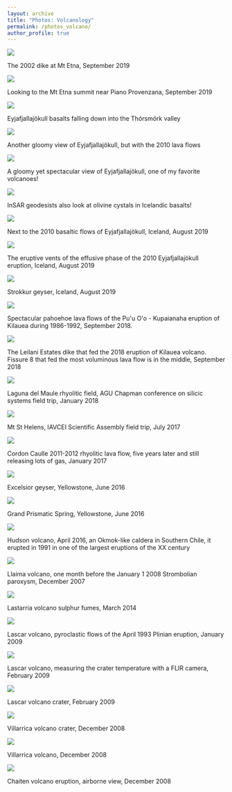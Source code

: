 ```yaml
---
layout: archive
title: "Photos: Volcanology"
permalink: /photos_volcano/
author_profile: true
---
```



<img style="float: center;" src="/images/etna1.jpg">

The 2002 dike at Mt Etna, September 2019

<img style="float: center;" src="/images/etna2.jpg">

Looking to the Mt Etna summit near Piano Provenzana, September 2019 

<img style="float: center;" src="/images/eyja5.jpg">

Eyjafjallajökull basalts falling down into the Thórsmörk valley

<img style="float: center;" src="/images/eyja4.jpg">

Another gloomy view of Eyjafjallajökull, but with the 2010 lava flows

<img style="float: center;" src="/images/eyja3.jpg">

A gloomy yet spectacular view of Eyjafjallajökull, one of my favorite volcanoes!

<img style="float: center;" src="/images/eyja6.jpg">

InSAR geodesists also look at olivine cystals in Icelandic basalts!

<img style="float: center;" src="/images/eyja2.jpg">

Next to the 2010 basaltic flows of Eyjafjallajökull, Iceland, August 2019

<img style="float: center;" src="/images/eyja1.jpg">

The eruptive vents of the effusive phase of the 2010 Eyjafjallajökull eruption, Iceland, August 2019

<img style="float: center;" src="/images/strokkur.jpg">

Strokkur geyser, Iceland, August 2019

<img style="float: center;" src="/images/hawaii2018.jpg">

Spectacular pahoehoe lava flows of the Pu'u O'o - Kupaianaha eruption of Kilauea during 1986-1992, September 2018. 

<img style="float: center;" src="/images/hawaii2018b.jpg">

The Leilani Estates dike that fed the 2018 eruption of Kilauea volcano. Fissure 8 that fed the most voluminous lava flow is in the middle, September 2018

<img style="float: center;" src="/images/ldm2018.jpg">

Laguna del Maule rhyolitic field, AGU Chapman conference on silicic systems field trip, January 2018

<img style="float: center;" src="/images/sthelens2017.jpg">

Mt St Helens, IAVCEI Scientific Assembly field trip, July 2017

<img style="float: center;" src="/images/caulle2017.jpg">

Cordon Caulle 2011-2012 rhyolitic lava flow, five years later and still releasing lots of gas, January 2017

<img style="float: center;" src="/images/yellowstone2016b.jpg">

Excelsior geyser, Yellowstone, June 2016

<img style="float: center;" src="/images/yellowstone2016.jpg">

Grand Prismatic Spring, Yellowstone, June 2016

<img style="float: center;" src="/images/hudson.jpg">

Hudson volcano, April 2016, an Okmok-like caldera in Southern Chile, it erupted in 1991 in one of the largest eruptions of the XX century

<img style="float: center;" src="/images/llaima2007.jpg">

Llaima volcano, one month before the January 1 2008 Strombolian paroxysm, December 2007

<img style="float: center;" src="/images/lastarria2014.jpg">

Lastarria volcano sulphur fumes, March 2014

<img style="float: center;" src="/images/lascar2009.jpg">

Lascar volcano, pyroclastic flows of the April 1993 Plinian eruption, January 2009

<img style="float: center;" src="/images/lascar2009c.jpg">

Lascar volcano, measuring the crater temperature with a FLIR camera, February 2009

<img style="float: center;" src="/images/lascar2009b.jpg">

Lascar volcano crater, February 2009

<img style="float: center;" src="/images/villarrica2008crater.jpg">

Villarrica volcano crater, December 2008

<img style="float: center;" src="/images/villarrica2008.jpg">

Villarrica volcano, December 2008

<img style="float: center;" src="/images/chaiten2008.jpg">

Chaiten volcano eruption, airborne view, December 2008
